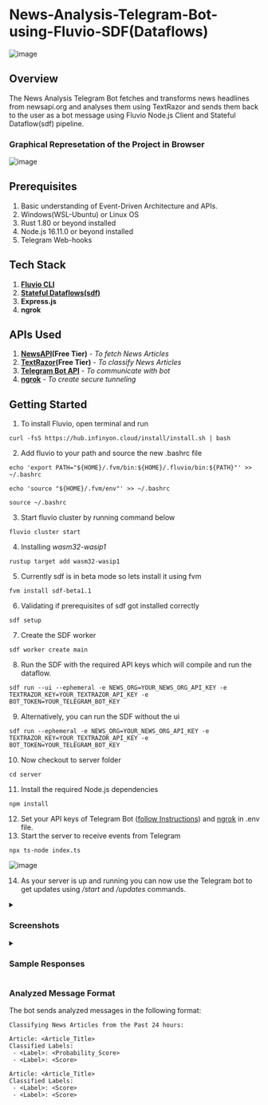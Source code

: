 # **News-Analysis-Telegram-Bot-using-Fluvio-SDF(Dataflows)**
![image](https://github.com/user-attachments/assets/e50c3042-3758-4ecf-b4bb-4edb14301187)

## Overview
The News Analysis Telegram Bot fetches and transforms news headlines from newsapi.org and analyses them using TextRazor and sends them back to the user as a bot message using Fluvio Node.js Client and Stateful Dataflow(sdf) pipeline.

### Graphical Represetation of the Project in Browser
![image](https://github.com/user-attachments/assets/a7e8a121-1fa6-4bf5-bfb9-752e90ec7307)

## Prerequisites
1. Basic understanding of Event-Driven Architecture and APIs.
2. Windows(WSL-Ubuntu) or Linux OS
3. Rust 1.80 or beyond installed
4. Node.js 16.11.0 or beyond installed
5. Telegram Web-hooks

## Tech Stack
1. **[Fluvio CLI](https://www.fluvio.io/docs/fluvio/apis/nodejs/installation)**
2. **[Stateful Dataflows(sdf)](https://www.fluvio.io/sdf/concepts/composition/quickstart/)**
3. **Express.js**
4. **ngrok**

## APIs Used
1. **[NewsAPI](https://newsapi.org/)(Free Tier)** - *To fetch News Articles*
2. **[TextRazor](https://www.textrazor.com/)(Free Tier)** - *To classify News Articles*
3. **[Telegram Bot API](https://telegram.me/BotFather)** - *To communicate with bot*
4. **[ngrok](https://ngrok.com/)** - *To create secure tunneling* 



## Getting Started
1. To install Fluvio, open terminal and run 
```
curl -fsS https://hub.infinyon.cloud/install/install.sh | bash
```
2. Add fluvio to your path and source the new .bashrc file
```
echo 'export PATH="${HOME}/.fvm/bin:${HOME}/.fluvio/bin:${PATH}"' >> ~/.bashrc
```
```
echo 'source "${HOME}/.fvm/env"' >> ~/.bashrc
```
```
source ~/.bashrc
```
3. Start fluvio cluster by running command below
```
fluvio cluster start
```
4. Installing *wasm32-wasip1*
```
rustup target add wasm32-wasip1
```
5. Currently sdf is in beta mode so lets install it using fvm
```
fvm install sdf-beta1.1
```
6. Validating if prerequisites of sdf got installed correctly
```
sdf setup
```
7. Create the SDF worker
```
sdf worker create main
```
8. Run the SDF with the required API keys which will compile and run the dataflow.
```
sdf run --ui --ephemeral -e NEWS_ORG=YOUR_NEWS_ORG_API_KEY -e TEXTRAZOR_KEY=YOUR_TEXTRAZOR_API_KEY -e BOT_TOKEN=YOUR_TELEGRAM_BOT_KEY
```
9. Alternatively, you can run the SDF without the ui
```
sdf run --ephemeral -e NEWS_ORG=YOUR_NEWS_ORG_API_KEY -e TEXTRAZOR_KEY=YOUR_TEXTRAZOR_API_KEY -e BOT_TOKEN=YOUR_TELEGRAM_BOT_KEY
```

10. Now checkout to server folder
```
cd server
```
11. Install the required Node.js dependencies
```
npm install
```
12. Set your API keys of Telegram Bot ([follow Instructions](https://core.telegram.org/bots/tutorial#obtain-your-bot-token)) and [ngrok](https://dashboard.ngrok.com/get-started/your-authtoken) in .env file. 
13. Start the server to receive events from Telegram
```
npx ts-node index.ts
```
![image](https://github.com/user-attachments/assets/4aa7e469-8aa3-4c75-9873-c2a0c5e23e42)

14. As your server is up and running you can now use the Telegram bot to get updates using _/start_ and _/updates_ commands.

<details>
<summary><h3><b>Screenshots</b></h3></summary>

<img src="https://github.com/user-attachments/assets/5fc29bf3-563b-4604-8046-5cc45b921a56" width=25% height=25%>
<img src="https://github.com/user-attachments/assets/f1e3e496-048a-4fa2-9fa7-4acc5aeb3879" width=25% height=25%>
<br/>
<img src="https://github.com/user-attachments/assets/a5865964-715a-4eac-b4b7-6d21652ad73a">
</details>

<details>
<summary><h3><b>Sample Responses</b></h3></summary>
 
**news topic** - Sample consumed event
![image](https://github.com/user-attachments/assets/796ff497-d712-4ba6-b221-d432eb644e79)
**Sample consumed Response Format**
```
{
  "chatid": "5048923407",
  "results": [
    {
      "author": "NDTV",
      "published_at": "2024-08-25T11:25:15Z",
      "source": {
        "id": "google-news",
        "name": "Google News"
      },
      "title": "On Haryana Poll Postponement Request, BJP Leader's Clarification - NDTV",
      "url": "some url"
    }
  ]
}
```
**summarized-articles topic** - Sample consumed event
![image](https://github.com/user-attachments/assets/eec1fcb6-9a43-48c4-8263-35ecdf7caf87)
**Sample consumed Response Format**
```
{
  "counts": [
    {
      "author": "WION",
      "count": 1
    },
    {
      "author": "NDTV Movies",
      "count": 1
    },
    {
      "author": "NDTV Sports",
      "count": 1
    },
    {
      "author": "The Economic Times",
      "count": 1
    },
    {
      "author": "Onmanorama",
      "count": 1
    },
    {
      "author": "TOI Etimes",
      "count": 1
    },
    {
      "author": "Mint",
      "count": 1
    },
    {
      "author": "Al Jazeera English",
      "count": 1
    },
    {
      "author": "Moneycontrol",
      "count": 1
    },
    {
      "author": "NDTV",
      "count": 3
    },
    {
      "author": "Hindustan Times",
      "count": 5
    },
    {
      "author": "BusinessLine",
      "count": 1
    },
    {
      "author": "The Indian Express",
      "count": 1
    },
    {
      "author": "The Hindu",
      "count": 1
    }
  ]
}
```
**classified-articles topic** - Sample consumed event
![image](https://github.com/user-attachments/assets/9c1ba7e7-9ead-43dc-aa7b-b2c2a09f4cd5)
**Sample consumed Response Format**
```
{
  "chatid": "1234567890",
  "results": [
    {
      "categories": [
        {
          "label": "Politics",
          "score": 0.7437
        },
        {
          "label": "Politics>Elections",
          "score": 0.5229
        }
      ],
      "text": "On Haryana Poll Postponement Request, BJP Leader's Clarification - NDTV"
    },
    {
      "categories": [
        {
          "label": "Science",
          "score": 0.9956
        },
        {
          "label": "Science>Space and Astronomy",
          "score": 0.7291
        }
      ],
      "text": "NASA Hubble captures 'candy-floss' in space. Meet our cosmic neighbours - Hindustan Times"
    }
  ]
}
```

**telegram-logs topic** - Sample consumed event
![image](https://github.com/user-attachments/assets/70682023-ccea-47f6-a24f-dedfc12a700c)

</details>


### Analyzed Message Format
The bot sends analyzed messages in the following format:

```
Classifying News Articles from the Past 24 hours:

Article: <Article_Title>
Classified Labels:
 - <Label>: <Probability_Score>
 - <Label>: <Score>

Article: <Article_Title>
Classified Labels:
 - <Label>: <Score>
 - <Label>: <Score>
```













